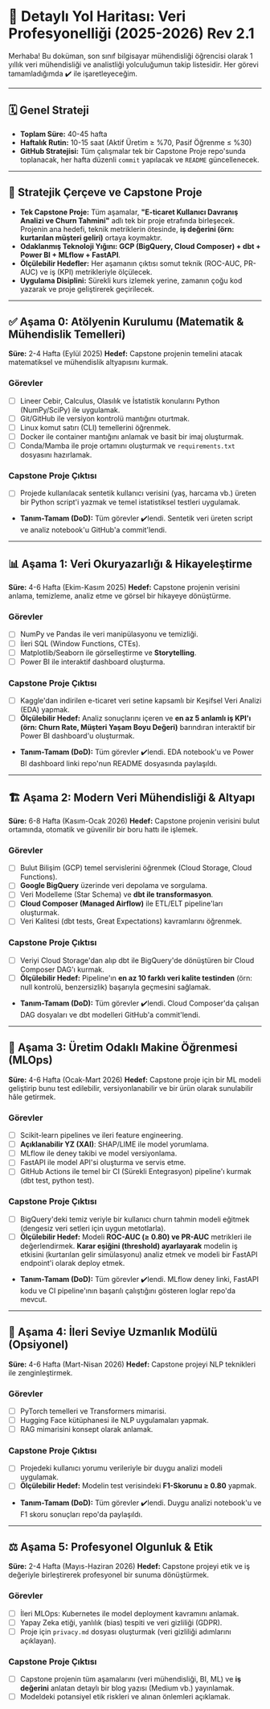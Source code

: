# 📘 Detaylı Yol Haritası: Veri Profesyonelliği (2025-2026) Rev 2.1

Merhaba! Bu doküman, son sınıf bilgisayar mühendisliği öğrencisi olarak 1 yıllık veri mühendisliği ve analistliği yolculuğumun takip listesidir. Her görevi tamamladığımda ✔️ ile işaretleyeceğim.

---

## 🗓️ Genel Strateji
- **Toplam Süre:** 40-45 hafta
- **Haftalık Rutin:** 10-15 saat (Aktif Üretim ≥ %70, Pasif Öğrenme ≤ %30)
- **GitHub Stratejisi:** Tüm çalışmalar tek bir Capstone Proje repo'sunda toplanacak, her hafta düzenli `commit` yapılacak ve `README` güncellenecek.

---

## 🎯 Stratejik Çerçeve ve Capstone Proje
- **Tek Capstone Proje:** Tüm aşamalar, **"E-ticaret Kullanıcı Davranış Analizi ve Churn Tahmini"** adlı tek bir proje etrafında birleşecek. Projenin ana hedefi, teknik metriklerin ötesinde, **iş değerini (örn: kurtarılan müşteri geliri)** ortaya koymaktır.
- **Odaklanmış Teknoloji Yığını:** **GCP (BigQuery, Cloud Composer) + dbt + Power BI + MLflow + FastAPI**.
- **Ölçülebilir Hedefler:** Her aşamanın çıktısı somut teknik (ROC-AUC, PR-AUC) ve iş (KPI) metrikleriyle ölçülecek.
- **Uygulama Disiplini:** Sürekli kurs izlemek yerine, zamanın çoğu kod yazarak ve proje geliştirerek geçirilecek.

---

## ✅ Aşama 0: Atölyenin Kurulumu (Matematik & Mühendislik Temelleri)
**Süre:** 2-4 Hafta (Eylül 2025)
**Hedef:** Capstone projenin temelini atacak matematiksel ve mühendislik altyapısını kurmak.

### Görevler
- [ ] Lineer Cebir, Calculus, Olasılık ve İstatistik konularını Python (NumPy/SciPy) ile uygulamak.
- [ ] Git/GitHub ile versiyon kontrolü mantığını oturtmak.
- [ ] Linux komut satırı (CLI) temellerini öğrenmek.
- [ ] Docker ile container mantığını anlamak ve basit bir imaj oluşturmak.
- [ ] Conda/Mamba ile proje ortamını oluşturmak ve `requirements.txt` dosyasını hazırlamak.
### Capstone Proje Çıktısı
- [ ] Projede kullanılacak sentetik kullanıcı verisini (yaş, harcama vb.) üreten bir Python script'i yazmak ve temel istatistiksel testleri uygulamak.
- **Tanım-Tamam (DoD):** Tüm görevler ✔️lendi. Sentetik veri üreten script ve analiz notebook'u GitHub'a commit'lendi.

---

## 📊 Aşama 1: Veri Okuryazarlığı & Hikayeleştirme
**Süre:** 4-6 Hafta (Ekim-Kasım 2025)
**Hedef:** Capstone projenin verisini anlama, temizleme, analiz etme ve görsel bir hikayeye dönüştürme.

### Görevler
- [ ] NumPy ve Pandas ile veri manipülasyonu ve temizliği.
- [ ] İleri SQL (Window Functions, CTEs).
- [ ] Matplotlib/Seaborn ile görselleştirme ve **Storytelling**.
- [ ] Power BI ile interaktif dashboard oluşturma.
### Capstone Proje Çıktısı
- [ ] Kaggle'dan indirilen e-ticaret veri setine kapsamlı bir Keşifsel Veri Analizi (EDA) yapmak.
- [ ] **Ölçülebilir Hedef:** Analiz sonuçlarını içeren ve **en az 5 anlamlı iş KPI'ı (örn: Churn Rate, Müşteri Yaşam Boyu Değeri)** barındıran interaktif bir Power BI dashboard'u oluşturmak.
- **Tanım-Tamam (DoD):** Tüm görevler ✔️lendi. EDA notebook'u ve Power BI dashboard linki repo'nun README dosyasında paylaşıldı.

---

## 🏗️ Aşama 2: Modern Veri Mühendisliği & Altyapı
**Süre:** 6-8 Hafta (Kasım-Ocak 2026)
**Hedef:** Capstone projenin verisini bulut ortamında, otomatik ve güvenilir bir boru hattı ile işlemek.

### Görevler
- [ ] Bulut Bilişim (GCP) temel servislerini öğrenmek (Cloud Storage, Cloud Functions).
- [ ] **Google BigQuery** üzerinde veri depolama ve sorgulama.
- [ ] Veri Modelleme (Star Schema) ve **dbt ile transformasyon**.
- [ ] **Cloud Composer (Managed Airflow)** ile ETL/ELT pipeline'ları oluşturmak.
- [ ] Veri Kalitesi (dbt tests, Great Expectations) kavramlarını öğrenmek.
### Capstone Proje Çıktısı
- [ ] Veriyi Cloud Storage'dan alıp dbt ile BigQuery'de dönüştüren bir Cloud Composer DAG'ı kurmak.
- [ ] **Ölçülebilir Hedef:** Pipeline'ın **en az 10 farklı veri kalite testinden** (örn: null kontrolü, benzersizlik) başarıyla geçmesini sağlamak.
- **Tanım-Tamam (DoD):** Tüm görevler ✔️lendi. Cloud Composer'da çalışan DAG dosyaları ve dbt modelleri GitHub'a commit'lendi.

---

## 🤖 Aşama 3: Üretim Odaklı Makine Öğrenmesi (MLOps)
**Süre:** 4-6 Hafta (Ocak-Mart 2026)
**Hedef:** Capstone proje için bir ML modeli geliştirip bunu test edilebilir, versiyonlanabilir ve bir ürün olarak sunulabilir hâle getirmek.

### Görevler
- [ ] Scikit-learn pipelines ve ileri feature engineering.
- [ ] **Açıklanabilir YZ (XAI)**: SHAP/LIME ile model yorumlama.
- [ ] MLflow ile deney takibi ve model versiyonlama.
- [ ] FastAPI ile model API'si oluşturma ve servis etme.
- [ ] GitHub Actions ile temel bir CI (Sürekli Entegrasyon) pipeline'ı kurmak (dbt test, python test).
### Capstone Proje Çıktısı
- [ ] BigQuery'deki temiz veriyle bir kullanıcı churn tahmin modeli eğitmek (dengesiz veri setleri için uygun metotlarla).
- [ ] **Ölçülebilir Hedef:** Modeli **ROC-AUC (≥ 0.80) ve PR-AUC** metrikleri ile değerlendirmek. **Karar eşiğini (threshold) ayarlayarak** modelin iş etkisini (kurtarılan gelir simülasyonu) analiz etmek ve modeli bir FastAPI endpoint'i olarak deploy etmek.
- **Tanım-Tamam (DoD):** Tüm görevler ✔️lendi. MLflow deney linki, FastAPI kodu ve CI pipeline'ının başarılı çalıştığını gösteren loglar repo'da mevcut.

---

## 🧠 Aşama 4: İleri Seviye Uzmanlık Modülü (Opsiyonel)
**Süre:** 4-6 Hafta (Mart-Nisan 2026)
**Hedef:** Capstone projeyi NLP teknikleri ile zenginleştirmek.

### Görevler
- [ ] PyTorch temelleri ve Transformers mimarisi.
- [ ] Hugging Face kütüphanesi ile NLP uygulamaları yapmak.
- [ ] RAG mimarisini konsept olarak anlamak.
### Capstone Proje Çıktısı
- [ ] Projedeki kullanıcı yorumu verileriyle bir duygu analizi modeli uygulamak.
- [ ] **Ölçülebilir Hedef:** Modelin test verisindeki **F1-Skorunu ≥ 0.80** yapmak.
- **Tanım-Tamam (DoD):** Tüm görevler ✔️lendi. Duygu analizi notebook'u ve F1 skoru sonuçları repo'da paylaşıldı.

---

## ⚖️ Aşama 5: Profesyonel Olgunluk & Etik
**Süre:** 2-4 Hafta (Mayıs-Haziran 2026)
**Hedef:** Capstone projeyi etik ve iş değeriyle birleştirerek profesyonel bir sunuma dönüştürmek.

### Görevler
- [ ] İleri MLOps: Kubernetes ile model deployment kavramını anlamak.
- [ ] Yapay Zeka etiği, yanlılık (bias) tespiti ve veri gizliliği (GDPR).
- [ ] Proje için `privacy.md` dosyası oluşturmak (veri gizliliği adımlarını açıklayan).
### Capstone Proje Çıktısı
- [ ] Capstone projenin tüm aşamalarını (veri mühendisliği, BI, ML) ve **iş değerini** anlatan detaylı bir blog yazısı (Medium vb.) yayınlamak.
- [ ] Modeldeki potansiyel etik riskleri ve alınan önlemleri açıklamak.
